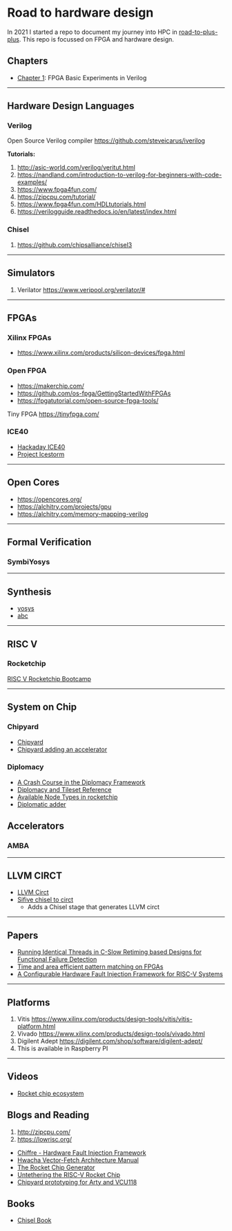 # Road to hardware design

In 2021 I started a repo to document my journey into HPC in [road-to-plus-plus](https://github.com/Mark1626/road-to-plus-plus). This repo is focussed on FPGA and hardware design.

## Chapters 

- [Chapter 1](./chapter-1/): FPGA Basic Experiments in Verilog


-------------------------------------------------------------------------------------------

## Hardware Design Languages

### Verilog

Open Source Verilog compiler https://github.com/steveicarus/iverilog

**Tutorials:**

1. http://asic-world.com/verilog/veritut.html
2. https://nandland.com/introduction-to-verilog-for-beginners-with-code-examples/
3. https://www.fpga4fun.com/
4. https://zipcpu.com/tutorial/
5. https://www.fpga4fun.com/HDLtutorials.html
6. https://verilogguide.readthedocs.io/en/latest/index.html

### Chisel

1. https://github.com/chipsalliance/chisel3

-------------------------------------------------------------------------------------------

## Simulators

1. Verilator https://www.veripool.org/verilator/#

-------------------------------------------------------------------------------------------

## FPGAs

### Xilinx FPGAs

- https://www.xilinx.com/products/silicon-devices/fpga.html

### Open FPGA

- https://makerchip.com/
- https://github.com/os-fpga/GettingStartedWithFPGAs
- https://fpgatutorial.com/open-source-fpga-tools/

Tiny FPGA https://tinyfpga.com/

### ICE40

- [Hackaday ICE40](https://hackaday.com/tag/ice40/)
- [Project Icestorm](https://clifford.at/icestorm)

-------------------------------------------------------------------------------------------

## Open Cores

- https://opencores.org/
- https://alchitry.com/projects/gpu
- https://alchitry.com/memory-mapping-verilog

-------------------------------------------------------------------------------------------

## Formal Verification

### SymbiYosys


-------------------------------------------------------------------------------------------

## Synthesis

- [yosys](https://yosyshq.net/yosys/)
- [abc](https://people.eecs.berkeley.edu/~alanmi/abc/)

--------------------------------------------------------------------------------------------

## RISC V

### Rocketchip

[RISC V Rocketchip Bootcamp](https://riscv.org/wp-content/uploads/2015/01/riscv-rocket-chip-tutorial-bootcamp-jan2015.pdf)

--------------------------------------------------------------------------------------------

## System on Chip

### Chipyard

- [Chipyard](https://fires.im/isca21-slides-pdf/02_chipyard_basics.pdf)
- [Chipyard adding an accelerator](https://chipyard.readthedocs.io/en/1.0.0/Customization/Adding-An-Accelerator.html)

### Diplomacy

- [A Crash Course in the Diplomacy Framework](https://www.youtube.com/watch?v=4VfMCO4q26g)
- [Diplomacy and Tileset Reference](https://chipyard.readthedocs.io/en/latest/TileLink-Diplomacy-Reference/index.html)
- [Available Node Types in rocketchip](https://github.com/chipsalliance/rocket-chip/blob/master/src/main/scala/diplomacy/Nodes.scala)
- [Diplomatic adder](https://github.com/chipsalliance/rocket-chip/blob/master/docs/src/diplomacy/adder_tutorial.md)

## Accelerators



### AMBA

--------------------------------------------------------------------------------------------

## LLVM CIRCT

- [LLVM Circt](https://github.com/llvm/circt)
- [Sifive chisel to circt](https://github.com/sifive/chisel-circt)
  + Adds a Chisel stage that generates LLVM circt

--------------------------------------------------------------------------------------------

## Papers

- [Running Identical Threads in C-Slow Retiming based Designs for Functional Failure Detection](https://arxiv.org/pdf/1502.01237.pdf)
- [Time and area efficient pattern matching on FPGAs](https://dl.acm.org/doi/10.1145/968280.968312)
- [A Configurable Hardware Fault Injection Framework for RISC-V Systems](https://carrv.github.io/2018/papers/CARRV_2018_paper_2.pdf)


-------------------------------------------------------------------------------------------

## Platforms

1. Vitis https://www.xilinx.com/products/design-tools/vitis/vitis-platform.html
2. Vivado https://www.xilinx.com/products/design-tools/vivado.html
3. Digilent Adept https://digilent.com/shop/software/digilent-adept/
  1. This is available in Raspberry PI

-------------------------------------------------------------------------------------------

## Videos

- [Rocket chip ecosystem](https://www.youtube.com/watch?v=Eko86PGEoDY)

## Blogs and Reading

1. http://zipcpu.com/
2. https://lowrisc.org/

- [Chiffre - Hardware Fault Injection Framework](https://carrv.github.io/2018/papers/CARRV_2018_paper_2.pdf)
- [Hwacha Vector-Fetch Architecture Manual](https://www2.eecs.berkeley.edu/Pubs/TechRpts/2015/EECS-2015-262.pdf)
- [The Rocket Chip Generator](https://www2.eecs.berkeley.edu/Pubs/TechRpts/2016/EECS-2016-17.pdf)
- [Untethering the RISC-V Rocket Chip](https://riscv.org/wp-content/uploads/2016/01/Wed1115-untether_wsong83.pdf)
- [Chipyard prototyping for Arty and VCU118](https://chipyard.readthedocs.io/en/stable/Prototyping/Arty.html)

## Books

- [Chisel Book](http://www.imm.dtu.dk/~masca/chisel-book.pdf)


